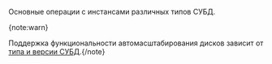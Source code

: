 Основные операции с инстансами различных типов СУБД.

{note:warn}

Поддержка функциональности автомасштабирования дисков зависит от [типа и версии СУБД](/ru/dbs/dbaas/concepts/disks-autoscaling#subd_s_podderzhkoy_avtomasshtabirovaniya).{/note}